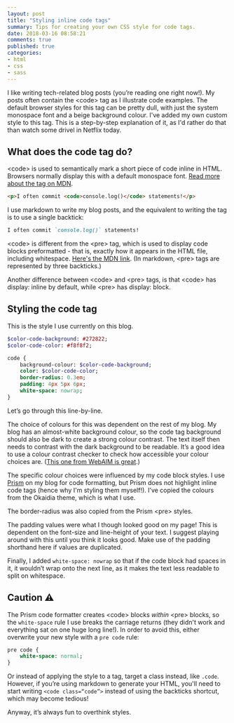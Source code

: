 ```yaml
---
layout: post
title: "Styling inline code tags"
summary: Tips for creating your own CSS style for code tags.
date: 2018-03-16 08:58:21
comments: true
published: true
categories:
- html
- css
- sass
---
```


I like writing tech-related blog posts (you’re reading one right now!). My posts often contain the &lt;code&gt; tag as I illustrate code examples. The default browser styles for this tag can be pretty dull, with just the system monospace font and a beige background colour. I've added my own custom style to this tag. This is a step-by-step explanation of it, as I'd rather do that than watch some drivel in Netflix today.

## What does the code tag do?

&lt;code&gt; is used to semantically mark a short piece of code inline in HTML. Browsers normally display this with a default monospace font. [Read more about the tag on MDN](https://developer.mozilla.org/en-US/docs/Web/HTML/Element/code).

```html
<p>I often commit <code>console.log()</code> statements!</p>
```

I use markdown to write my blog posts, and the equivalent to writing the tag is to use a single backtick:

```markdown
I often commit `console.log()` statements!
```

&lt;code&gt; is different from the &lt;pre&gt; tag, which is used to display code blocks preformatted - that is, exactly how it appears in the HTML file, including whitespace. [Here's the MDN link](https://developer.mozilla.org/en-US/docs/Web/HTML/Element/pre). (In markdown, &lt;pre&gt; tags are represented by three backticks.)

Another difference between &lt;code&gt; and &lt;pre&gt; tags, is that &lt;code&gt; has display: inline by default, while &lt;pre&gt; has display: block.

## Styling the code tag

This is the style I use currently on this blog.

```sass
$color-code-background: #272822;
$color-code-color: #f8f8f2;

code {
    background-colour: $color-code-background;
    color: $color-code-color;
    border-radius: 0.3em;
    padding: 4px 5px 6px;
    white-space: nowrap;
}
```

Let’s go through this line-by-line.

The choice of colours for this was dependent on the rest of my blog. My blog has an almost-white background colour, so the code tag background should also be dark to create a strong colour contrast. The text itself then needs to contrast with the dark background to be readable. It’s a good idea to use a colour contrast checker to check how accessible your colour choices are. ([This one from WebAIM is great](https://webaim.org/resources/contrastchecker/).)

The specific colour choices were influenced by my code block styles. I use [Prism](http://prismjs.com/) on my blog for code formatting, but Prism does not highlight inline code tags (hence why I'm styling them myself!). I’ve copied the colours from the Okaidia theme, which is what I use.

The border-radius was also copied from the Prism &lt;pre&gt; styles.

The padding values were what I though looked good on my page! This is dependent on the font-size and line-height of your text. I suggest playing around with this until you think it looks good. Make use of the padding shorthand here if values are duplicated.

Finally, I added `white-space: nowrap` so that if the code block had spaces in it, it wouldn’t wrap onto the next line, as it makes the text less readable to split on whitespace.

## Caution ⚠️

The Prism code formatter creates &lt;code&gt; blocks _within_ &lt;pre&gt; blocks, so the `white-space` rule I use breaks the carriage returns (they didn't work and everything sat on one huge long line!). In order to avoid this, either overwrite your new style with a `pre code` rule:

```sass
pre code {
    white-space: normal;
}
```

Or instead of applying the style to a tag, target a class instead, like `.code`. However, if you’re using markdown to generate your HTML, you'll need to start writing `<code class=“code”>` instead of using the backticks shortcut, which may become tedious!

Anyway, it’s always fun to overthink styles.
